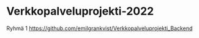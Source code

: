 # Verkkopalveluprojekti-2022
Ryhmä 1
https://github.com/emilgrankvist/Verkkopalveluprojekti_Backend
